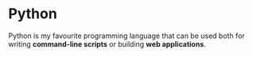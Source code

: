 # Python



Python is my favourite programming language that can be used both for writing **command-line scripts** or building **web applications**.
